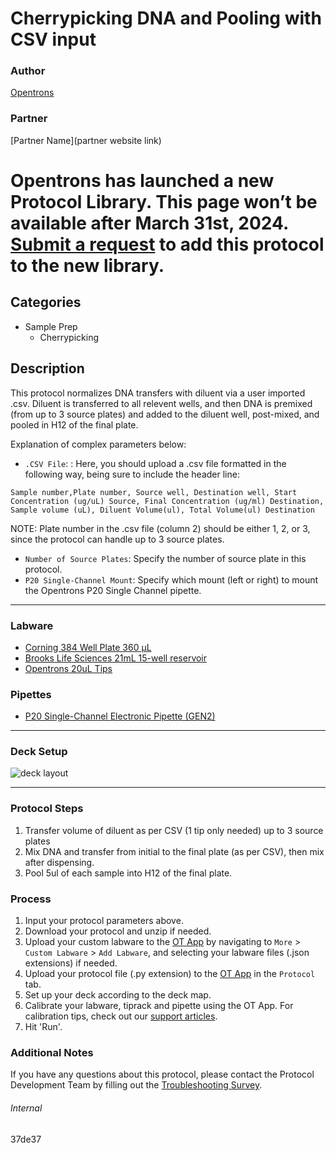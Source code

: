 # Cherrypicking DNA and Pooling with CSV input

### Author
[Opentrons](https://opentrons.com/)

### Partner
[Partner Name](partner website link)


# Opentrons has launched a new Protocol Library. This page won’t be available after March 31st, 2024. [Submit a request](https://docs.google.com/forms/d/e/1FAIpQLSdYYp9QCKow4nn0KlCVsMS3HX0eJ0N9O7-erajKvcpT0lWbSg/viewform) to add this protocol to the new library.

## Categories
* Sample Prep
	* Cherrypicking

## Description
This protocol normalizes DNA transfers with diluent via a user imported .csv. Diluent is transferred to all relevent wells, and then DNA is premixed (from up to 3 source plates) and added to the diluent well, post-mixed, and pooled in H12 of the final plate.

Explanation of complex parameters below:
* `.CSV File`: : Here, you should upload a .csv file formatted in the following way, being sure to include the header line:
```
Sample number,Plate number, Source well, Destination well, Start Concentration (ug/uL) Source, Final Concentration (ug/ml) Destination, Sample volume (uL), Diluent Volume(ul), Total Volume(ul) Destination
```
NOTE: Plate number in the .csv file (column 2) should be either 1, 2, or 3, since the protocol can handle up to 3 source plates.
* `Number of Source Plates`: Specify the number of source plate in this protocol.
* `P20 Single-Channel Mount`: Specify which mount (left or right) to mount the Opentrons P20 Single Channel pipette.


---

### Labware
* [Corning 384 Well Plate 360 µL](https://www.corning.com/catalog/cls/documents/drawings/DWG00834.PDF)
* [Brooks Life Sciences 21mL 15-well reservoir](https://www.brookslifesciences.com/products/reservoir-plate)
* [Opentrons 20uL Tips](https://shop.opentrons.com/collections/opentrons-tips)

### Pipettes
* [P20 Single-Channel Electronic Pipette (GEN2)](https://shop.opentrons.com/collections/ot-2-robot/products/single-channel-electronic-pipette)

---

### Deck Setup
![deck layout](https://opentrons-protocol-library-website.s3.amazonaws.com/37de37/Screen+Shot+2021-09-23+at+4.38.30+PM.png)

---

### Protocol Steps
1. Transfer volume of diluent as per CSV (1 tip only needed) up to 3 source plates
2. Mix DNA and transfer from initial to the final plate (as per CSV), then mix after dispensing.
3. Pool 5ul of each sample into H12 of the final plate.

### Process
1. Input your protocol parameters above.
2. Download your protocol and unzip if needed.
3. Upload your custom labware to the [OT App](https://opentrons.com/ot-app) by navigating to `More` > `Custom Labware` > `Add Labware`, and selecting your labware files (.json extensions) if needed.
4. Upload your protocol file (.py extension) to the [OT App](https://opentrons.com/ot-app) in the `Protocol` tab.
5. Set up your deck according to the deck map.
6. Calibrate your labware, tiprack and pipette using the OT App. For calibration tips, check out our [support articles](https://support.opentrons.com/en/collections/1559720-guide-for-getting-started-with-the-ot-2).
7. Hit 'Run'.

### Additional Notes
If you have any questions about this protocol, please contact the Protocol Development Team by filling out the [Troubleshooting Survey](https://protocol-troubleshooting.paperform.co/).

###### Internal
37de37
